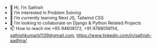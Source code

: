 - 👋 Hi, I’m Sathish
- 👀 I’m interested in Problem Solving
- 🌱 I’m currently learning Next JS, Tailwind CSS
- 💞️ I’m looking to collaborate on Django & Python Related Projects
- 📫 How to reach me +65 94608172, +91 9788059114, sathishkumarb1139@gmail.com, https://www.linkedin.com/in/sathish-aadhira/

<!---
b1139/b1139 is a ✨ special ✨ repository because its `README.md` (this file) appears on your GitHub profile.
You can click the Preview link to take a look at your changes.
--->
